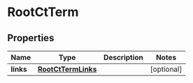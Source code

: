 

# RootCtTerm


## Properties

| Name | Type | Description | Notes |
|------------ | ------------- | ------------- | -------------|
|**links** | [**RootCtTermLinks**](RootCtTermLinks.md) |  |  [optional] |



